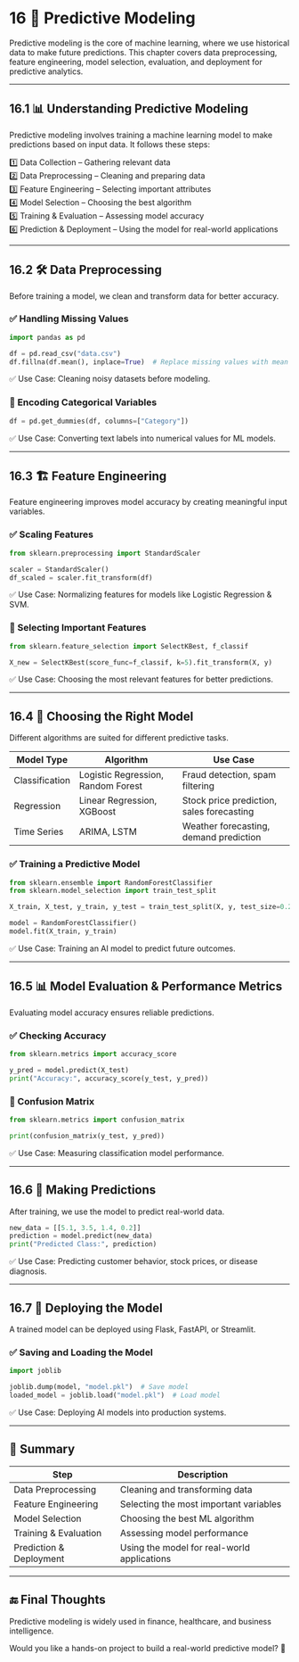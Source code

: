 # 16 🔮 Predictive Modeling

Predictive modeling is the core of machine learning, where we use historical data to make future predictions. This chapter covers data preprocessing, feature engineering, model selection, evaluation, and deployment for predictive analytics.  

---

## 16.1 📊 Understanding Predictive Modeling  

Predictive modeling involves training a machine learning model to make predictions based on input data. It follows these steps:

1️⃣ Data Collection – Gathering relevant data  
2️⃣ Data Preprocessing – Cleaning and preparing data  
3️⃣ Feature Engineering – Selecting important attributes  
4️⃣ Model Selection – Choosing the best algorithm  
5️⃣ Training & Evaluation – Assessing model accuracy  
6️⃣ Prediction & Deployment – Using the model for real-world applications  

---

## 16.2 🛠️ Data Preprocessing  

Before training a model, we clean and transform data for better accuracy.

### ✅ Handling Missing Values

```python
import pandas as pd

df = pd.read_csv("data.csv")
df.fillna(df.mean(), inplace=True)  # Replace missing values with mean
```

✅ Use Case: Cleaning noisy datasets before modeling.

### 🔹 Encoding Categorical Variables

```python
df = pd.get_dummies(df, columns=["Category"])
```

✅ Use Case: Converting text labels into numerical values for ML models.

---

## 16.3 🏗️ Feature Engineering  

Feature engineering improves model accuracy by creating meaningful input variables.

### ✅ Scaling Features

```python
from sklearn.preprocessing import StandardScaler

scaler = StandardScaler()
df_scaled = scaler.fit_transform(df)
```

✅ Use Case: Normalizing features for models like Logistic Regression & SVM.

### 🔹 Selecting Important Features

```python
from sklearn.feature_selection import SelectKBest, f_classif

X_new = SelectKBest(score_func=f_classif, k=5).fit_transform(X, y)
```

✅ Use Case: Choosing the most relevant features for better predictions.

---

## 16.4 🤖 Choosing the Right Model  

Different algorithms are suited for different predictive tasks.

| Model Type | Algorithm | Use Case |
|--------------|-------------|-------------|
| Classification | Logistic Regression, Random Forest | Fraud detection, spam filtering |
| Regression | Linear Regression, XGBoost | Stock price prediction, sales forecasting |
| Time Series | ARIMA, LSTM | Weather forecasting, demand prediction |

### ✅ Training a Predictive Model

```python
from sklearn.ensemble import RandomForestClassifier
from sklearn.model_selection import train_test_split

X_train, X_test, y_train, y_test = train_test_split(X, y, test_size=0.2, random_state=42)

model = RandomForestClassifier()
model.fit(X_train, y_train)
```

✅ Use Case: Training an AI model to predict future outcomes.

---

## 16.5 📊 Model Evaluation & Performance Metrics  

Evaluating model accuracy ensures reliable predictions.

### ✅ Checking Accuracy

```python
from sklearn.metrics import accuracy_score

y_pred = model.predict(X_test)
print("Accuracy:", accuracy_score(y_test, y_pred))
```

### 🔹 Confusion Matrix

```python
from sklearn.metrics import confusion_matrix

print(confusion_matrix(y_test, y_pred))
```

✅ Use Case: Measuring classification model performance.

---

## 16.6 🔮 Making Predictions  

After training, we use the model to predict real-world data.

```python
new_data = [[5.1, 3.5, 1.4, 0.2]]
prediction = model.predict(new_data)
print("Predicted Class:", prediction)
```

✅ Use Case: Predicting customer behavior, stock prices, or disease diagnosis.

---

## 16.7 🚀 Deploying the Model  

A trained model can be deployed using Flask, FastAPI, or Streamlit.

### ✅ Saving and Loading the Model

```python
import joblib

joblib.dump(model, "model.pkl")  # Save model
loaded_model = joblib.load("model.pkl")  # Load model
```

✅ Use Case: Deploying AI models into production systems.

---

## 🚀 Summary

| Step | Description |
|---------|--------------|
| Data Preprocessing | Cleaning and transforming data |
| Feature Engineering | Selecting the most important variables |
| Model Selection | Choosing the best ML algorithm |
| Training & Evaluation | Assessing model performance |
| Prediction & Deployment | Using the model for real-world applications |

---

## 🔚 Final Thoughts  

Predictive modeling is widely used in finance, healthcare, and business intelligence.  

Would you like a hands-on project to build a real-world predictive model? 🚀
